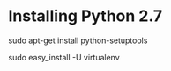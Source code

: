 # Installing Python 2.7

sudo apt-get install python-setuptools

sudo easy\_install -U virtualenv







